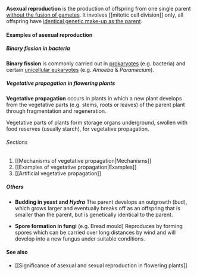 **Asexual reproduction** is the production of offspring from one single parent <u>without the fusion of gametes</u>. It involves [[mitotic cell division]] only, all offspring have <u>identical genetic make-up as the parent</u>.

#### Examples of asexual reproduction
##### Binary fission in bacteria
**Binary fission** is commonly carried out in <u>prokaryotes</u> (e.g. bacteria) and certain <u>unicellular eukaryotes</u> (e.g. *Amoeba* & *Paramecium*).

##### Vegetative propagation in flowering plants
**Vegetative propagation** occurs in plants in which a new plant develops from the vegetative parts (e.g. stems, roots or leaves) of the parent plant through fragmentation and regeneration.

Vegetative parts of plants form storage organs underground, swollen with food reserves (usually starch), for vegetative propagation.

###### Sections
1. [[Mechanisms of vegetative propagation|Mechanisms]]
2. [[Examples of vegetative propagation|Examples]]
3. [[Artificial vegetative propagation]]

##### Others
- **Budding in yeast and *Hydra***
  The parent develops an outgrowth (bud), which grows larger and eventually breaks off as an offspring that is smaller than the parent, but is genetically identical to the parent.

- **Spore formation in fungi** (e.g. Bread mould)
  Reproduces by forming spores which can be carried over long distances by wind and will develop into a new fungus under suitable conditions.

#### See also
- [[Significance of asexual and sexual reproduction in flowering plants]]
